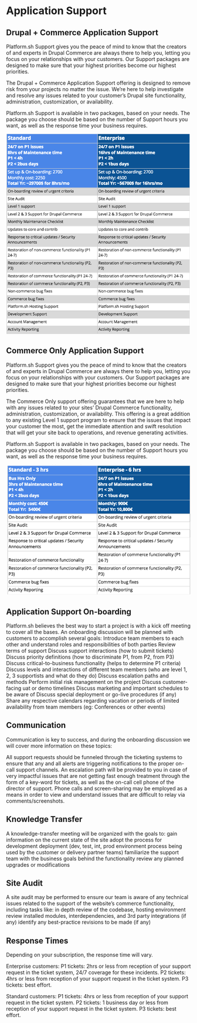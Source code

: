 # Application Support

## Drupal + Commerce Application Support
Platform.sh Support gives you the peace of mind to know that the creators of and experts in Drupal Commerce are always there to help you, letting you focus on your relationships with your customers. Our Support packages are designed to make sure that your highest priorities become our highest priorities.

The Drupal + Commerce Application Support offering is designed to remove risk from your projects no matter the issue. We’re here to help investigate and resolve any issues related to your customer’s Drupal site functionality, administration, customization, or availability.

Platform.sh Support is available in two packages, based on your needs. The package you choose should be based on the number of Support hours you want, as well as the response time your business requires.

![Drupal and Commerce Support](/images/drupal_and_commerce.png) 

## Commerce Only Application Support
Platform.sh Support gives you the peace of mind to know that the creators of and experts in Drupal Commerce are always there to help you, letting you focus on your relationships with your customers. Our Support packages are designed to make sure that your highest priorities become our highest priorities.

The Commerce Only support offering guarantees that we are here to help with any issues related to your sites’ Drupal Commerce functionality, administration, customization, or availability. This offering is a great addition to any existing Level 1 support program to ensure that the issues that impact your customer the most, get the immediate attention and swift resolution that will get your site back to operations, and revenue generating activities.

Platform.sh Support is available in two packages, based on your needs. The package you choose should be based on the number of Support hours you want, as well as the response time your business requires.

![Commerce Only Support](/images/commerce_only.png) 

## Application Support On-boarding
Platform.sh believes the best way to start a project is with a kick off meeting to cover all the bases. An onboarding discussion will be planned with customers to accomplish several goals:
Introduce team members to each other and understand roles and responsibilities of both parties
Review terms of support
Discuss support interactions (how to submit tickets)
Discuss priority definitions (how to discriminate P1, from P2, from P3)
Discuss critical-to-business functionality (helps to determine P1 criteria)
Discuss levels and interactions of different team members (who are level 1, 2, 3 supportists and what do they do)
Discuss escalation paths and methods
Perform initial risk management on the project
Discuss customer-facing uat or demo timelines
Discuss marketing and important schedules to be aware of
Discuss special deployment or go-live procedures (if any)
Share any respective calendars regarding vacation or periods of limited availability from team members (eg: Conferences or other events)

## Communication
Communication is key to success, and during the onboarding discussion we will cover more information on these topics:

All support requests should be funneled through the ticketing systems to ensure that any and all alerts are triggering notifications to the proper on-call support channels.
An escalation path will be provided to you in case of very impactful issues that are not getting fast enough treatment through the form of a key-word for tickets, as well as the on-call cell phone of the director of support.
Phone calls and screen-sharing may be employed as a means in order to view and understand issues that are difficult to relay via comments/screenshots.

## Knowledge Transfer
A knowledge-transfer meeting will be organized with the goals to:
gain information on the current state of the site
adopt the process for development deployment (dev, test, int, prod environment process being used by the customer or delivery partner teams)
familiarize the support team with the business goals behind the functionality
review any planned upgrades or modifications

## Site Audit
A site audit may be performed to ensure our team is aware of any technical issues related to the support of the website’s commerce functionality, including tasks like:
in depth review of the codebase, hosting environment
review installed modules, interdependencies, and 3rd party integrations (if any)
identify any best-practice revisions to be made (if any)

## Response Times
Depending on your subscription, the response time will vary.

Enterprise customers:
P1 tickets: 2hrs or less from reception of your support request in the ticket system, 24/7 coverage for these incidents.
P2 tickets: 4hrs or less from reception of your support request in the ticket system.
P3 tickets: best effort.

Standard customers:
P1 tickets: 4hrs or less from reception of your support request in the ticket system.
P2 tickets: 1 business day or less from reception of your support request in the ticket system.
P3 tickets: best effort.
